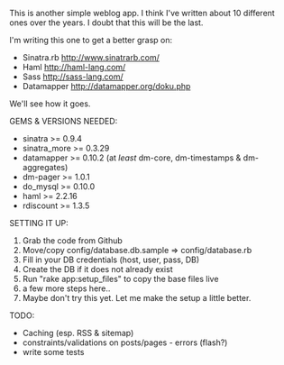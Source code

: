This is another simple weblog app. I think I've written about 10 different ones over the years. I doubt that this will be the last.

I'm writing this one to get a better grasp on:

* Sinatra.rb <http://www.sinatrarb.com/>
* Haml <http://haml-lang.com/>
* Sass <http://sass-lang.com/>
* Datamapper <http://datamapper.org/doku.php>

We'll see how it goes.

GEMS & VERSIONS NEEDED:

* sinatra >= 0.9.4
* sinatra_more >= 0.3.29
* datamapper >= 0.10.2 (at _least_ dm-core, dm-timestamps & dm-aggregates)
* dm-pager >= 1.0.1
* do_mysql >= 0.10.0
* haml >= 2.2.16
* rdiscount >= 1.3.5

SETTING IT UP:

1. Grab the code from Github
2. Move/copy config/database.db.sample => config/database.rb 
3. Fill in your DB credentials (host, user, pass, DB)
4. Create the DB if it does not already exist
5. Run "rake app:setup_files" to copy the base files live
6. a few more steps here..
7. Maybe don't try this yet. Let me make the setup a little better.

TODO:

* Caching (esp. RSS & sitemap)
* constraints/validations on posts/pages - errors (flash?)
* write some tests
